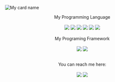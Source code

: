 ![My card name](https://cardivo.vercel.app/api?name=HARY-IT&description=Make%20Your%20Heart%20Comfortable&image=[https://avatars.githubusercontent.com/u/52839806?s=48](https://avatars.githubusercontent.com/u/52839806?v=4)&v=4&pattern=ticTacToe&colorPattern=%23eaeaea&opacity=0.5&site=https://haryonokudadiri.us&instagram=haryonokudadiri&github=MltrCyber)

<div align="center">
  My Programming Language
  <br><br>
  <img src="https://img.shields.io/badge/javascript%20-%23323330.svg?&style=for-the-badge&logo=javascript&logoColor=%23F7DF1E"/>
  <img src="https://img.shields.io/badge/pawno%20-%23323330.svg?&style=for-the-badge&logo=pawno&logoColor=%23F7DF1E"/>
  <img src="https://img.shields.io/badge/c++-%2300599C.svg?style=for-the-badge&logo=c%2B%2B&logoColor=white"/>
  <img src="https://img.shields.io/badge/c%23-%23239120.svg?style=for-the-badge&logo=c-sharp&logoColor=white"/>
  <img src="https://img.shields.io/badge/python-3670A0?style=for-the-badge&logo=python&logoColor=ffdd54"/>
  <img src="https://img.shields.io/badge/php-%23777BB4.svg?style=for-the-badge&logo=php&logoColor=white"/>
  <br><br>
  My Programing Framework
  <br><br>
  <img src="https://img.shields.io/badge/express.js-%23404d59.svg?style=for-the-badge&logo=express&logoColor=%2361DAFB"/>
  <img src="https://img.shields.io/badge/next%20js-%23000000?&style=for-the-badge&logo=next.js&logoColor=white"/>
  <br><br>

  You can reach me here:<br><br>
  <a href="mailto:haryonokudadiri71@gmail.com" style="text-decoration: none;">
    <img src="https://img.shields.io/badge/email-%23EA4335?&style=for-the-badge&logo=gmail&logoColor=white"/>
  </a>
  <a href="https://instagram.com/haryonokudadiri" style="text-decoration: none;">
    <img src="https://img.shields.io/badge/instagram-%23E4405F?&style=for-the-badge&logo=instagram&logoColor=white"/>
  </a>
  <br>
</div>
